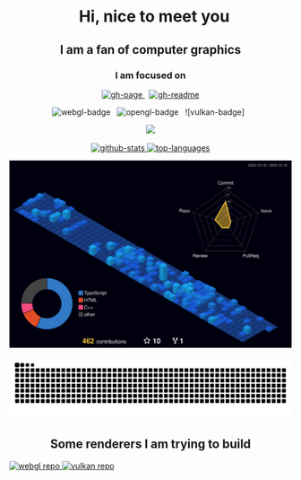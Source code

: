<div align="center">
  <h1>
    &nbsp;
    <b>Hi, nice to meet you</b>
  </h1>
  <h2>
    <span>I am a fan of computer graphics</span>
  </h2>

  ### I am focused on

  [ ![gh-page][gh-page-badge] ][gh-page-link] &nbsp;
  [ ![gh-readme][gh-readme-badge] ][gh-readme-link]

  ![webgl-badge] &nbsp;
  ![opengl-badge] &nbsp;
  ![vulkan-badge] &nbsp;

</div>

<p align="center">
  <a href="https://skillicons.dev">
    <img src="https://skillicons.dev/icons?i=js,ts,html,css,cs,cpp,cmake,git,react,redux,sass,svg,threejs,vscode,webpack&theme=dark" />
  </a>
</p>

<p align="center">
    <a 
    target="_blank" 
    title="open repo → 'github-readme-stats'" 
    href="https://github.com/Eric-Schecter/github-readme-stats#readme">
  <img 
    height="165" 
    alt="github-stats" 
    src="https://github-readme-stats-sigma-five.vercel.app/api?username=Eric-Schecter&theme=tokyonight&count_private=true&show_icons=true" 
  /> 
  <img 
    height="165" 
    alt="top-languages" 
    src="https://github-readme-stats-sigma-five.vercel.app/api/top-langs/?username=Eric-Schecter&theme=tokyonight&layout=compact" 
  />
  </a>
</p>

![](./profile-3d-contrib/profile-night-view.svg)

![Snake animation](https://github.com/Eric-Schecter/Eric-Schecter/blob/output/github-contribution-grid-snake.svg)

<div align="center">
  <h2>
    <span>Some renderers I am trying to build</span>
  </h2>
</div>

<div>
<a
target="_blank"
href="https://github.com/Eric-Schecter/webgl-renderer"
>
<img
height="80"
alt="webgl repo"
src="https://github-readme-stats.vercel.app/api/pin/?username=eric-schecter&repo=webgl-renderer"
/>
</a>
<!-- <a
target="_blank"
href="https://github.com/Eric-Schecter/opengl-renderer"
>
<img
height="80"
alt="opengl repo"
src="https://github-readme-stats.vercel.app/api/pin/?username=eric-schecter&repo=opengl-renderer"
/> -->
</a>
<a
target="_blank"
href="https://github.com/Eric-Schecter/vulkan-renderer"
>
<img
height="80"
alt="vulkan repo"
src="https://github-readme-stats.vercel.app/api/pin/?username=eric-schecter&repo=vulkan-renderer"
/>
</a>
</div>

<!-- github -->

[gh-page-link]: https://eric-schecter.github.io/blog
[gh-readme-link]: https://github.com/eric-schecter/eric-schecter
[gh-page-badge]: https://img.shields.io/badge/GH_PAGE-222222?labelColor=333333&logoColor=FFF&style=flat&logo=github
[gh-readme-badge]: https://img.shields.io/badge/GH_README-222222?labelColor=333333&logoColor=FFF&style=flat&logo=github

<!-- WebGL -->

[webgl-badge]: https://img.shields.io/badge/WebGL-990000?style=for-the-badge&logoColor=FFF&logo=webgl

<!-- OpenGL -->

[opengl-badge]: https://img.shields.io/badge/OpenGL-%23FFFFFF.svg?style=for-the-badge&logo=opengl

<!-- Vulkan -->

<!-- [vulkan-badge]: https://img.shields.io/badge/vulkan-%23AC162C.svg?&style=for-the-badge&logo=vulkan&logoColor=white -->
